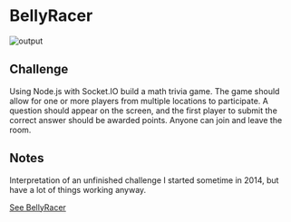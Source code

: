 # BellyRacer

![output](https://raw.github.com/villanuv/BellyRacer/master/screen.jpg)

## Challenge

Using Node.js with Socket.IO build a math trivia game. The game should allow for one or more players from multiple locations to participate. A question should appear on the screen, and the first player to submit the correct answer should be awarded points. Anyone can join and leave the room.

## Notes

Interpretation of an unfinished challenge I started sometime in 2014, but have a lot of things working anyway.

[See BellyRacer](http://bellyracer.villanuv.com)